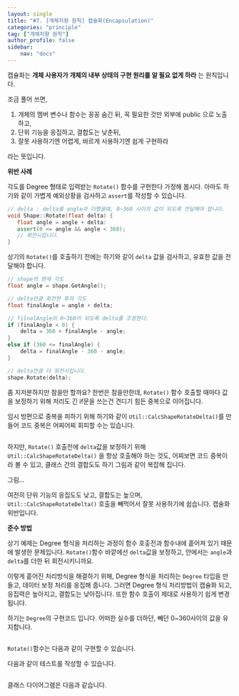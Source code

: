 ```yaml
---
layout: single
title: "#7. [개체지향 원칙] 캡슐화(Encapsulation)"
categories: "principle"
tag: ["개체지향 원칙"]
author_profile: false
sidebar: 
    nav: "docs"
---
```


캡슐화는 **개체 사용자가 개체의 내부 상태의 구현 원리를 알 필요 없게 하라** 는 원칙입니다.

조금 풀어 쓰면,

1. 개체의 멤버 변수나 함수는 꽁꽁 숨긴 뒤, 꼭 필요한 것만 외부에 public 으로 노출하고,
2. 단위 기능을 응집하고, 결합도는 낮춘뒤,
3. 잘못 사용하기엔 어렵게, 바르게 사용하기엔 쉽게 구현하라

라는 뜻입니다. 

**위반 사례**

각도를 Degree 형태로 입력받는 `Rotate()` 함수를 구현한다 가정해 봅시다. 아마도 하기와 같이 가볍게 예외상황을 검사하고 `assert`를 작성할 수 있습니다.

```cpp
// delta : delta를 angle과 더했을때, 0~360 사이의 값이 되도록 전달해야 합니다.
void Shape::Rotate(float delta) {
   float angle = angle + delta:
   assert(0 <= angle && angle < 360);
   // 회전시킵니다.
}
```

상기의 `Rotate()`를 호출하기 전에는 하기와 같이 `delta` 값을 검사하고, 유효한 값을 전달해야 합니다.

```cpp
// shape의 현재 각도
float angle = shape.GetAngle();

// delta만큼 회전한 후의 각도
float finalAngle = angle + delta;

// filnalAngle이 0~360이 되도록 delta를 조정한다.
if (finalAngle < 0) {
    delta = 360 + finalAngle - angle;
}
else if (360 <= finalAngle) {
    delta = finalAngle - 360 - angle;
}

// delta만큼 더 회전시킵니다.
shape.Rotate(delta);
```

좀 지저분하지만 참을만 할까요? 한번은 참을만한데, `Rotate()` 함수 호출할 때마다 값을 보정하기 위해 저리도 긴 if문을 쓰는건 견디기 힘든 중복으로 이어집니다.

임시 방편으로 중복을 피하기 위해 하기와 같이 `Util::CalcShapeRotateDelta()`를 만들어 코드 중복은 어찌어찌 회피할 수는 있습니다.

```cpp

```

하지만, `Rotate()` 호출전에 `delta`값을 보정하기 위해 `Util::CalcShapeRotateDelta()` 을 항상 호출해야 하는 것도, 어찌보면 코드 중복이라 볼 수 있고, 클래스 간의 결합도도 하기 그림과 같이 복잡해 집니다.

그림...

여전히 단위 기능의 응집도도 낮고, 결합도는 높으며, `Util::CalcShapeRotateDelta()` 호출을 빼먹어서 잘못 사용하기에 쉽습니다. 캡술화 위반입니다.

**준수 방법**

상기 예제는 Degree 형식을 처리하는 과정이 함수 호춯전과 함수내에 흩어져 있기 때문에 발생한 문제입니다. `Rotate()`함수 바깥에선 `delta`값을 보정하고, 안에서는 `angle`과 `delta`를 더한 뒤 회전시키니까요.

이렇게 흩어진 처리방식을 해결하기 위해, Degree 형식을 처리하는 `Degree` 타입을 만들고, 데이터 보정 처리를 응집해 줍니다. 그러면 Degree 형식 처리방법이 캡슐화 되고, 응집력은 높아지고, 결합도는 낮아집니다. 또한 함수 호출이 제대로 사용하기 쉽게 변경됩니다.

하기는 `Degree`의 구현코드 입니다. 어떠한 실수를 더하던, 빼던 0~360사이의 값을 유지합니다.

```cpp
```

`Rotate()`함수는 다음과 같이 구현할 수 있습니다.

다음과 같이 테스트를 작성할 수 있습니다.

```cpp
```

클래스 다이어그램은 다음과 같습니다.

